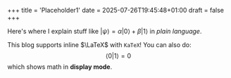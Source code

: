 +++
title = 'Placeholder1'
date = 2025-07-26T19:45:48+01:00
draft = false
+++

Here's where I explain stuff like $|\psi\rangle = \alpha|0\rangle + \beta|1\rangle$ in *plain language*. 

This blog supports inline $\LaTeX$ with `KaTeX`! You can also do:
$$
\langle 0 | 1 \rangle = 0
$$
which shows math in **display mode**.